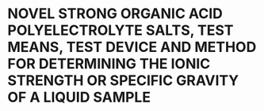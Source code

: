 # NOVEL STRONG ORGANIC ACID POLYELECTROLYTE SALTS, TEST MEANS, TEST DEVICE AND METHOD FOR DETERMINING THE IONIC STRENGTH OR SPECIFIC GRAVITY OF A LIQUID SAMPLE